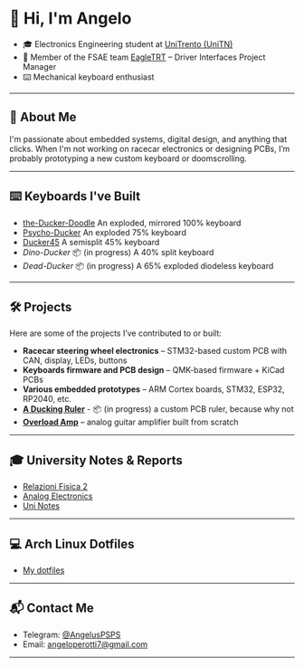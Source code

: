 # 👋 Hi, I'm Angelo

* 🎓 Electronics Engineering student at [UniTrento (UniTN)](https://www.unitn.it)
* 🔧 Member of the FSAE team [EagleTRT](https://www.eagletrt.it) – Driver Interfaces Project Manager
* ⌨️ Mechanical keyboard enthusiast

---

## 🧠 About Me

I'm passionate about embedded systems, digital design, and anything that clicks. When I'm not working on racecar electronics or designing PCBs, I’m probably prototyping a new custom keyboard or doomscrolling.

---

## ⌨️ Keyboards I've Built

* [the-Ducker-Doodle](https://github.com/Angelussss/the-Ducker-Doodle) An exploded, mirrored 100% keyboard
* [Psycho-Ducker](https://github.com/Angelussss/Psycho-Ducker) An exploded 75% keyboard
* [Ducker45](https://github.com/Angelussss/Ducker45) A semisplit 45% keyboard
* *Dino-Ducker* 📦 (in progress) A 40% split keyboard
* *Dead-Ducker* 📦 (in progress) A 65% exploded diodeless keyboard

---

## 🛠️ Projects

Here are some of the projects I’ve contributed to or built:

* **Racecar steering wheel electronics** – STM32-based custom PCB with CAN, display, LEDs, buttons
* **Keyboards firmware and PCB design** – QMK-based firmware + KiCad PCBs
* **Various embedded prototypes** – ARM Cortex boards, STM32, ESP32, RP2040, etc.
* **[A Ducking Ruler](https://github.com/Angelussss/A-ducking-ruler)** - 📦 (in progress) a custom PCB ruler, because why not
* **[Overload Amp](https://github.com/RiccardoSegala04/overload-amp)** – analog guitar amplifier built from scratch

---

## 🎓 University Notes & Reports

* [Relazioni Fisica 2](https://github.com/Angelussss/Relazioni-Fisica-2)
* [Analog Electronics](https://github.com/Angelussss/Analog-Electonics)
* [Uni Notes](https://github.com/Angelussss/Uni-Notes)

---

## 💻 Arch Linux Dotfiles

* [My dotfiles](https://github.com/Angelussss/dotfiles)

---

## 📬 Contact Me

* Telegram: [@AngelusPSPS](https://t.me/AngelusPSPS)
* Email: [angeloperotti7@gmail.com](mailto:angeloperotti7@gmail.com)

---
